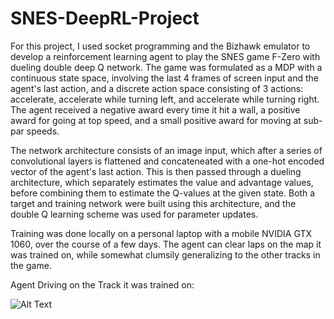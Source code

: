 # SNES-DeepRL-Project

For this project, I used socket programming and the Bizhawk emulator to develop a reinforcement learning agent to play the SNES game F-Zero with dueling double deep Q network. The game was formulated as a MDP with a continuous state space, involving the last 4 frames of screen input and the agent's last action, and a discrete action space consisting of 3 actions: accelerate, accelerate while turning left, and accelerate while turning right. The agent received a negative award every time it hit a wall, a positive award for going at top speed, and a small positive award for moving at sub-par speeds. 

The network architecture consists of an image input, which after a series of convolutional layers is flattened and concateneated with a one-hot encoded vector of the agent's last action. This is then passed through a dueling architecture, which separately estimates the value and advantage values, before combining them to estimate the Q-values at the given state. Both a target and training network were built using this architecture, and the double Q learning scheme was used for parameter updates.

Training was done locally on a personal laptop with a mobile NVIDIA GTX 1060, over the course of a few days. The agent can clear laps on the map it was trained on, while somewhat clumsily generalizing to the other tracks in the game. 

Agent Driving on the Track it was trained on:

![Alt Text](https://github.com/azhou314/SNES-DeepRL-Project/blob/master/F-Zero/example.gif)

